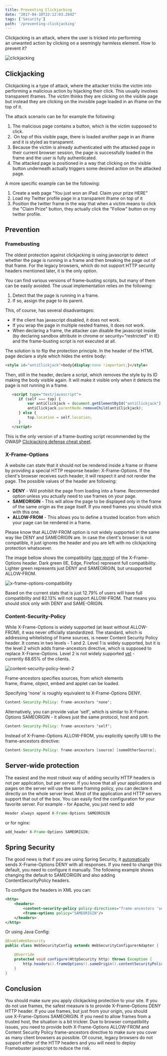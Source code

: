 ```yaml
---
title: Preventing Clickjacking
date: "2017-04-10T22:12:03.284Z"
tags: ['Security']
path: '/preventing-clickjacking'
---
```


Clickjacking is an attack, where the user is tricked into performing an unwanted action by clicking on a seemingly harmless element. How to prevent it?
<!--more-->
![clickjacking](./clickjacking.jpg)

Clickjacking
------------

Clickjacking is a type of attack, where the attacker tricks the victim into performing a malicious action by hijacking their click. This usually involves transparent iframes. The victim thinks they are clicking on the visible page but instead they are clicking on the invisible page loaded in an iframe on the top of it.

The attack scenario can be for example the following:

1.  The malicious page contains a button, which is the victim supposed to click.
2.   On top of this visible page, there is loaded another page in an iframe and it is styled as transparent.
3.  Because the victim is already authenticated with the attacked page in their current browser session, the page is successfully loaded in the frame and the user is fully authenticated.
4.  The attacked page is positioned in a way that clicking on the visible button underneath actually triggers some desired action on the attacked page.

A more specific example can be the following:

1.  Create a web page \"You just won an iPad. Claim your prize HERE\"
2.  Load my Twitter profile page in a transparent iframe on top of it
3.  Position the twitter frame in the way that when a victim means to click the \"Claim Prize\" button, they actually click the \"Follow\" button on my twitter profile.

Prevention
----------

### Framebusting

The oldest protection against clickjacking is using javascript to detect whether the page is running in a frame and then breaking the page out of that frame. For the legacy browsers, which do not support HTTP security headers mentioned later, it is the only option.

You can find various versions of frame-busting scripts, but many of them can be easily avoided. The usual implementation relies on the following:

1.  Detect that the page is running in a frame.
2.  If so, assign the page to its parent.

This, of course, has several disadvantages:

-   If the client has javascript disabled, it does not work.
-   If you wrap the page in multiple nested frames, it does not work.
-   When declaring a frame, the attacker can disable the javascript inside (by declaring sandbox attribute in chrome or security=\"restricted\" in IE) and the frame-busting script is not executed at all.

The solution is to flip the protection principle. In the header of the HTML page declare a style which hides the entire body:

```html
<style id="antiClickjack">body{display:none !important;}</style>
```

Then, still in the header, declare a script, which removes the style by its ID making the body visible again. It will make it visible only when it detects the page is not running in a frame.

```html
   <script type="text/javascript">
      if (self === top) {
          var antiClickjack = document.getElementById("antiClickjack");
          antiClickjack.parentNode.removeChild(antiClickjack);
      } else {
          top.location = self.location;
      }
   </script>
```

This is the only version of a frame-busting script recommended by the OWASP [Clickjacking defense cheat sheet](https://www.owasp.org/index.php/Clickjacking_Defense_Cheat_Sheet).

### X-Frame-Options

A website can state that it should not be rendered inside a frame or iframe by providing a special HTTP response header: X-Frame-Options. If the client\'s browser receives such header, it will respect it and not render the page. The possible values of the header are following:

-   **DENY** - Will prohibit the page from loading into a frame. Recommended option unless you actually need to use frames on your page.
-   **SAMEORIGIN** - This will allow the page to be displayed only in the frame of the same origin as the page itself. If you need frames you should stick with this one.
-   **ALLOW-FROM** - This allows you to define a trusted location from which your page can be rendered in a frame.

Please know that ALLOW-FROM option is not widely supported in the same way like DENY and SAMEORIGIN are. In case the client\'s browser is not compatible, it just ignores the header and you are left with no clickjacking protection whatsoever.

The image bellow shows the compatibility ([see more](http://caniuse.com/#feat=x-frame-options)) of the X-Frame-Options header. Dark green (IE, Edge, Firefox) represent full compatibility. Lighter green represents just DENY and SAMEORIGIN, but unsupported ALLOW-FROM.

![x-frame-options-compatibility](./X-Frame-options-compatibility.png)

Based on the current stats that is just 12.79% of users will have full compatibility and 82.13% will not support ALLOW-FROM. That means you should stick only with DENY and SAME-ORIGIN.

### Content-Security-Policy

While X-Frame-Options is widely supported (at least without ALLOW-FROM), it was never officially standardized. The standard, which is addressing whitelisting of frame sources, is newer Content Security Policy header. It comes in two levels - 1 and 2. Level 1 is widely supported, but it is the level 2 which adds frame-ancestors directive, which is supposed to replace X-Frame-Options. Level 2 is not widely supported [yet](http://caniuse.com/#search=Content%20security%20policy) - currently 68.65% of the clients.

![content-security-policy-level-2](./Content-Security-Policy-Level-2.png)

Frame-ancestors specifies sources, from which elements frame, iframe, object, embed and applet can be loaded.

Specifying \'none\' is roughly equivalent to X-Frame-Options DENY.

```java
Content-Security-Policy: frame-ancestors 'none';
```

Alternatively, you can provide value \'self\', which is similar to X-Frame-Options SAMEORIGIN - it allows just the same protocol, host and port.

```java
Content-Security-Policy: frame-ancestors 'self';
```

Instead of X-Frame-Options ALLOW-FROM, you explicitly specify URI to the frame-ancestors directive:

```java
Content-Security-Policy: frame-ancestors [source] [someOtherSource];
```

Server-wide protection
----------------------

The easiest and the most robust way of adding security HTTP headers is not per application, but per server. If you know that all your applications and pages on the server will use the same framing policy, you can declare it directly on the whole server level. Most of the application and HTTP servers support that out of the box. You can easily find the configuration for your favorite server. For example - for Apache, you just need to add

```java
Header always append X-Frame-Options SAMEORIGIN
```

or for nginx:

```java
add_header X-Frame-Options SAMEORIGIN;
```

Spring Security
---------------

The good news is that if you are using Spring Security, it [automatically](http://docs.spring.io/spring-security/site/docs/current/reference/html/headers.html#default-security-headers) sends X-Frame-Options DENY with all responses. If you need to change this default, you need to configure it manually. The following example shows changing the default to SAMEORIGIN and also adding ContentSecurityPolicy headers.

To configure the headers in XML you can:

```xml
<http>
    <headers>
        <content-security-policy policy-directives="frame-ancestors 'self'"/>
        <frame-options policy="SAMEORIGIN"/>
    </headers>
</http>
```

Or using Java Config:

```java
@EnableWebSecurity
public class WebSecurityConfig extends WebSecurityConfigurerAdapter {

    @Override
    protected void configure(HttpSecurity http) throws Exception {
        http.headers().frameOptions().sameOrigin().contentSecurityPolicy("frame-ancestors 'self'");
    }
}
```

Conclusion
----------

You should make sure you apply clickjacking protection to your site. If you do not use frames, the safest measure is to provide X-Frame-Options DENY HTTP header. If you use frames, but just from your origin, you should use X-Frame-Options SAMEORIGIN. If you need to allow frames from a trusted host, the situation is a bit trickier. Due to browser compatibility issues, you need to provide both X-Frame-Options ALLOW-FROM and Content Security Policy frame-ancestors directive to make sure you cover as many client browsers as possible. Of course, legacy browsers do not support either of the HTTP headers and you will need to deploy Framebuster javascript to reduce the risk.